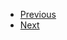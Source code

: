 <ul>
  <li class="navi">
    <a href="./#/./Efficiency/Safety/index">Previous<a>
  </li>
  <li class="navi">
    <a href="./#/./Why%20Care/Food%20Chain/index">Next<a>
  </li>
</ul>
